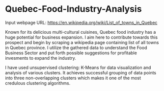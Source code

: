 # Quebec-Food-Industry-Analysis

Input webpage URL: https://en.wikipedia.org/wiki/List_of_towns_in_Quebec 

Known for its delicious multi-cultural cuisines, Quebec food industry has a huge potential for business expansion. I aim here to contribute towards this prospect and begin by scraping a wikipedia page containing list of all towns in Quebec province. I utilize the gathered data to understand the Food Business Sector and put forth possible suggestions for profitable invesments to expand the industry.


I have used unsupervised clustering: K-Means for data visualization and analysis of various clusters. It achieves successful grouping of data points into three non-overlapping clusters which makes it one of the most credulous clustering algorithms.
